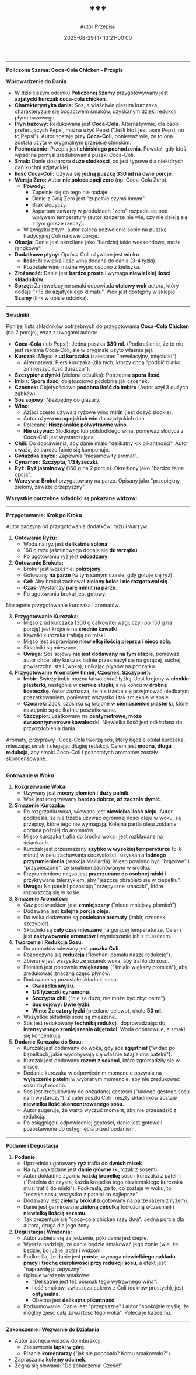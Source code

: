 ﻿---
draft: true
title: "***"
author: "Autor Przepisu"
recipe_image: images/recipe-headers/default.avif
date: 2025-08-29T17:13:21-00:00
categories: ["do-kategoryzacji"]
tags: ["draft"]
tagline: "Przepis do sformatowania"
servings: 4
prep_time: 15
cook: true
cook_time: 30
calories: 300
protein: 20
fat: 10
carbohydrate: 25
---
***

**Policzona Szama: Coca-Cola Chicken - Przepis**

**Wprowadzenie do Dania**

*   W dzisiejszym odcinku **Policzonej Szamy** przygotowywany jest **azjatycki kurczak coca-cola chicken**.
*   **Charakterystyka dania:** Sos, a właściwie glazura kurczaka, charakteryzuje się bogactwem smaków, uzyskanym dzięki redukcji płynu bazowego.
*   **Płyn bazowy:** Redukowana jest **Coca-Cola**. Alternatywnie, dla osób preferujących Pepsi, można użyć Pepsi ("Jeśli ktoś jest team Pepsi, no to Pepsi"). Autor zostaje przy **Coca-Coli**, ponieważ wie, że to ona została użyta w oryginalnym przepisie chińskim.
*   **Pochodzenie:** Przepis jest **chińskiego pochodzenia**. Powstał, gdy ktoś wpadł na pomysł zredukowania puszki Coca-Coli.
*   **Smak:** Danie dostarcza **dużo słodkości**, co jest typowe dla niektórych dań kuchni azjatyckiej.
*   **Ilość Coca-Coli:** Używa się **jedną puszkę 330 ml na dwie porcje**.
*   **Wersja Zero:** Autor **nie poleca opcji zero** (np. Coca-Cola Zero).
    *   **Powody:**
        *   Zupełnie się do tego nie nadaje.
        *   Danie z Colą Zero jest "zupełnie czymś innym".
        *   Brak słodyczy.
        *   Aspartam zawarty w produktach "zero" rozpada się pod wpływem temperatury (autor szczerze nie wie, czy nie dzieją się z tym gorsze rzeczy).
    *   W związku z tym, autor zaleca pozwolenie sobie na puszkę tradycyjnej Coli na dwie porcje.
*   **Okazja:** Danie jest określane jako "bardziej takie weekendowe, może randkowe".
*   **Dodatkowe płyny:** Oprócz Coli używane jest **winko**.
    *   **Ilość:** Niewielka ilość wina dodana do dania (3-4 łyżki).
    *   Pozostałe wino można wypić osobno z kieliszka.
*   **Złożoność:** Danie jest **bardzo proste** i wymaga **niewielkiej ilości składników**.
*   **Sprzęt:** Za rewelacyjne smaki odpowiada **stalowy wok** autora, który dodaje "+15 do azjatyckiego klimatu". Wok jest dostępny w sklepie **Szamy** (link w opisie odcinka).

***

**Składniki**

Poniżej lista składników potrzebnych do przygotowania **Coca-Cola Chicken** (na 2 porcje), wraz z uwagami autora:

*   **Coca-Cola** (lub Pepsi): Jedna puszka **330 ml**. (Podkreślenie, że to nie jest reklama Coca-Coli, ale w oryginale użyto właśnie jej).
*   **Kurczak:** Mięso z **ud kurczaka** (zalecane: "rewelacyjny, mięciutki").
    *   Alternatywa: Pierś kurczaka (dla tych, którzy chcą "podbić białko, zmniejszyć ilość tłuszczu").
*   **Szczypior z dymki** (zielona cebulka): Potrzebna **spora ilość**.
*   **Imbir:** **Spora ilość**, objętościowo podobnie jak czosnek.
*   **Czosnek:** Objetyościowo **podobna ilość do imbiru** (Autor użył 3 dużych ząbków).
*   **Sos sojowy:** Niezbędny do glazury.
*   **Wino:**
    *   Azjaci często używają ryżowe wino **mirin** (jest dosyć słodkie).
    *   Autor używa **europejskich win** do azjatyckich dań.
    *   Polecane: **Hiszpańskie półwytrawne wino**.
    *   **Nie używać:** Słodkiego lub półsłodkiego wina, ponieważ słodycz z Coca-Coli jest wystarczająca.
*   **Chili:** Do doprawienia, aby danie miało "delikatny kik pikantności". Autor uważa, że bardzo fajnie się komponuje.
*   **Gwiazdka anyżu:** Zapewnia "niesamowity aromat".
*   **Cynamon:** **Szczypta, 1/3 łyżeczki**.
*   **Ryż:** **Ryż jaśminowy** (160 g na 2 porcje). Określony jako "bardzo fajna opcja".
*   **Warzywa:** **Brokuł** przygotowany na parze. Opisany jako "przepiękny, zielony, zawsze przepyszny".

**Wszystkie potrzebne składniki są pokazane widzowi.**

***

**Przygotowanie: Krok po Kroku**

Autor zaczyna od przygotowania dodatków: ryżu i warzyw.

1.  **Gotowanie Ryżu:**
    *   Woda na ryż jest **delikatnie solona**.
    *   160 g ryżu jaśminowego dodaje się **do wrzątku**.
    *   Po ugotowaniu ryż jest **odcedzany**.
2.  **Gotowanie Brokuła:**
    *   Brokuł jest wcześniej **pokrojony**.
    *   Gotowany **na parze** (w tym samym czasie, gdy gotuje się ryż).
    *   **Cel:** Aby brokuł zachował **zielony kolor** i **nie rozgotował się**.
    *   **Czas:** Wystarczy **parę minut na parze**.
    *   Po ugotowaniu brokuł jest gotowy.

Następnie przygotowanie kurczaka i aromatów.

3.  **Przygotowanie Kurczaka:**
    *   Mięso z ud kurczaka (300 g całkowitej wagi, czyli po 150 g na porcję) jest krojone na **średnie kawałki**.
    *   Kawałki kurczaka trafiają do miski.
    *   Mięso jest doprawiane **niewielką ilością pieprzu** i **nieco solą**.
    *   Składniki są mieszane.
    *   **Uwaga:** Sos sojowy **nie jest dodawany na tym etapie**, ponieważ autor chce, aby kurczak ładnie przesmażył się na gorącej, suchej powierzchni stali (woka), unikając płynów na początku.
4.  **Przygotowanie Aromatów (Imbir, Czosnek, Szczypior):**
    *   **Imbir:** Świeży imbir można łatwo obrać łyżką. Jest krojony w **cienkie plasterki**, następnie w **cienkie słupki**, a na końcu w **drobną kosteczkę**. Autor zaznacza, że nie trzeba się przejmować niedbałym poszatkowaniem, ponieważ wszystko i tak zmięknie w sosie.
    *   **Czosnek:** Ząbki czosnku są krojone w **cieniusieńkie plasterki**, które następnie są delikatnie poszatkowane.
    *   **Szczypior:** Szatkowany na **centymetrowe, może dwucentymetrowe kawałeczki**. Niewielka ilość jest odkładana do przyozdobienia dania.

Aromaty, przyprawy i Coca-Cola tworzą sos, który będzie otulał kurczaka, mieszając smaki i ulegając długiej redukcji. Celem jest **mocna, długa redukcja**, aby smaki Coca-Coli i pozostałych aromatów zostały skondensowane.

***

**Gotowanie w Woku**

1.  **Rozgrzewanie Woka:**
    *   Używany jest **mocny płomień** i **duży palnik**.
    *   Wok jest rozgrzewany **bardzo dobrze, aż zacznie dymić**.
2.  **Smażenie Kurczaka:**
    *   Po rozgrzaniu woka, wlewana jest **niewielka ilość oleju**. Autor podkreśla, że nie trzeba używać ogromnej ilości oleju w woku, są przepisy, które tego nie wymagają. Kolejna partia oleju zostanie dodana później do aromatów.
    *   Mięso kurczaka trafia do środka woka i jest rozkładane na ściankach.
    *   Kurczak jest przesmażany **szybko w wysokiej temperaturze** (5-6 minut) w celu zachowania soczystości i uzyskania **ładnego przyrumienienia** (reakcja Maillarda). Mięso powinno być "brązowe" i "przypieczone", ze smakiem zachowanym w środku.
    *   Przyrumienione mięso jest **przerzucane do osobnej miski** i przykrywane talerzykiem, aby "jeszcze obrabiało się w ciepełku".
    *   **Uwaga:** Na patelni pozostają "przepyszne smaczki", które rozpuszczą się w sosie.
3.  **Smażenie Aromatów:**
    *   Gaz pod wookiem jest **zmniejszany** ("nieco mniejszy płomień").
    *   Dodawana jest **kolejna porcja oleju**.
    *   Do woka dodawane są **posiekane aromaty** (imbir, czosnek, szczypior).
    *   Składniki są **cały czas mieszane** na gorącej temperaturze. Celem jest **zaktywowanie aromatów** i wymieszanie ich z tłuszczem.
4.  **Tworzenie i Redukcja Sosu:**
    *   Do aromatów wlewany jest **puszka Coli**.
    *   Rozpoczyna się **redukcja** ("kochani pomału naszą redukcję").
    *   Zbierane jest wszystko ze ścianek woka, aby trafiło do sosu.
    *   Płomień jest ponownie **zwiększany** ("śmiało większy płomień"), aby zredukować znaczną część płynów.
    *   Dodawane są pozostałe składniki sosu:
        *   **Gwiazdka anyżu**.
        *   **1/3 łyżeczki cynamonu**.
        *   **Szczypta chili** ("nie za dużo, nie może być zbyt ostro").
        *   **Sos sojowy:** **Dwie łyżki**.
        *   **Wino:** **Ze cztery łyżki** (przelane celowo), około **50 ml**.
    *   Wszystkie składniki sosu są mieszane.
    *   Sos jest redukowany **techniką redukcji**, doprowadzając do **intensywnego zmniejszenia objętości**. Woda odparowuje, a smaki się koncentrują.
5.  **Dodanie Kurczaka do Sosu:**
    *   Kurczak jest dodawany do woka, gdy sos **zgęstniał** ("widać po bąbelkach, jakie wydobywają się właśnie tutaj z dna patelni").
    *   Kurczak jest dodawany **razem z sokami**, które zgromadziły się w misce.
    *   Dodanie kurczaka w odpowiednim momencie pozwala na **wyłączenie patelni** w wybranym momencie, aby nie zredukować sosu zbyt mocno.
    *   Sos jest zredukowany do pożądanej gęstości ("takiego gęstego sosu nam wystarczy"). Z całej puszki Coli i reszty składników zostaje **niewielka ilość skoncentrowanego sosu**.
    *   Autor sugeruje, że warto wyczuć moment, aby nie przesadzić z redukcją.
    *   Po osiągnięciu odpowiedniej gęstości, danie jest gotowe i pozostawione do ostygnięcia przed podaniem.

***

**Podanie i Degustacja**

1.  **Podanie:**
    *   Uprzednio ugotowany **ryż** trafia do **dwóch misek**.
    *   Na ryż wykładane jest **danie główne** (kurczak z sosem).
    *   Autor dokładnie zgarnia **każdą kropelkę** sosu i kurczaka z patelni ("Patelnia do czysta, każda kropelka tego nieziemskiego kurczaka musi trafić do miski"). Podkreśla, że to, co zostaje w woku, to "resztka sosu, wszystko z patelni co najlepsze".
    *   Dodawany jest **zielony brokuł** (ugotowany na parze razem z ryżem).
    *   Danie jest garnirowane **zieloną cebulką** (odłożoną wcześniej) i **niewielką ilością sezamu**.
    *   Tak prezentuje się "coca-cola chicken razy dwa". Jedna porcja dla autora, druga dla jego żony.
2.  **Degustacja i Wrażenia:**
    *   Autor zabiera się za jedzenie, póki danie jest ciepłe.
    *   Wyraża nadzieję, że danie będzie smakować jego żonie (wie, że będzie, bo już je jadła) i widzom.
    *   Podkreśla, że danie jest **proste**, wymaga **niewielkiego nakładu pracy** i **trochę cierpliwości przy redukcji sosu**, a efekt jest "naprawdę przepyszny".
    *   Opisuje wrażenia smakowe:
        *   "Delikatnie jest też posmak tego wytrawnego wina".
        *   Ilość smaków, zwłaszcza cukrów z Coli (cukrów prostych), jest **optymalna**.
        *   Obecna jest **delikatna pikantność**.
    *   Podsumowanie: Danie jest "przepyszne" i autor "spokojnie myślę, że mógłby zjeść całą zawartość tego woka". Poleca je każdemu.

***

**Zakończenie i Wezwanie do Działania**

*   Autor zachęca widzów do interakcji:
    *   Zostawienia **łapki w górę**.
    *   Pisania **komentarzy** ("jak się podobało? Komu smakowało?").
*   Zaprasza na **kolejny odcinek**.
*   Żegna się słowami: "Do zobaczenia! Cześć!"